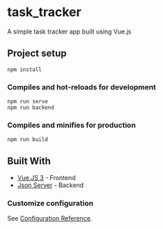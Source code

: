 # task_tracker
A simple task tracker app built using Vue.js

## Project setup
```
npm install
```

### Compiles and hot-reloads for development
```
npm run serve
npm run backend
```

### Compiles and minifies for production
```
npm run build
```
## Built With

* [Vue.JS 3](https://v3.vuejs.org/) - Frontend
* [Json Server](https://www.npmjs.com/package/json-server) - Backend


### Customize configuration
See [Configuration Reference](https://cli.vuejs.org/config/).

